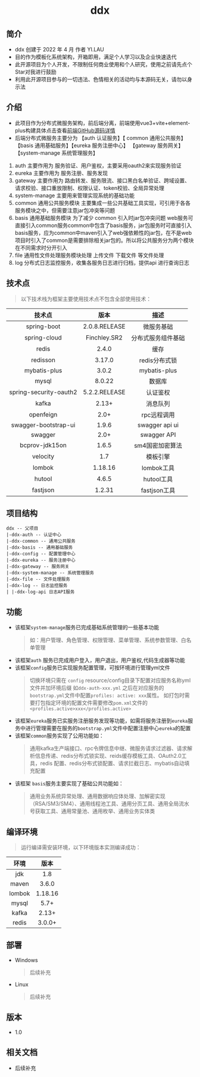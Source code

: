 <h1 align="center">ddx</h1>

## 简介
- ddx 创建于 2022 年 4 月 作者 YI.LAU 
- 目的作为模板化系统架构，开箱即用，满足个人学习以及企业快速迭代
- 此开源项目为个人开发，不限制任何商业使用和个人研究，使用之前请先点个Star对我进行鼓励
- 利用此开源项目参与的一切违法、色情相关的活动均与本源码无关，请勿以身示法

## 介绍
- 此项目作为分布式微服务架构，前后端分离，前端使用vue3+vite+element-plus构建具体点击查看[前端GitHub源码详情](https://github.com/LauYi-a/ddx-web) 
- 后端分布式微服务主要分为 【auth 认证服务】【 common 通用公共服务】【basis 通用基础服务】【eureka 服务注册中心】 【gateway 服务网关】 【system-manage 系统管理服务】
1. auth 主要作用为 服务验证、用户鉴权，主要采用oauth2来实现服务验证
2. eureka 主要作用为 服务注册、服务发现
3. gateway 主要作用为 路由转发、服务限流、接口黑白名单验证、跨域设置、请求校验、接口重放限制、权限认证、token校验、全局异常处理
4. system-manage 主要用来管理实现系统的基础功能 
5. common 通用公共服务模块 主要集成一些公共基础工具实现，可引用于各各服务模块之中，但需要注意jar包冲突等问题
6. basis 通用基础服务模块 为了减少 common 引入时jar包冲突问题 web服务可直接引入common服务common中包含了basis服务，jar包服务时可直接引入basis服务，应为common中maven引入了web强依赖性的jar包，在不是web项目时引入了common是需要排除相关jar包的。所以将公共服务分为两个模块在不同需求时分开引入
7. file 通用性文件处理服务模块处理 上传文件 下载文件 等文件处理
8. log 分布式日志监控服务，收集各服务日志进行归档，提供api 进行查询日志
## 技术点
> 以下技术栈为框架主要使用技术点不包含全部使用技术：

|  技术点   |   版本    | 描述 |
| :-----: | :-------: | :-----: |
|   spring-boot   | 2.0.8.RELEASE | 微服务基础
|  spring-cloud  |   Finchley.SR2   | 分布式服务组件基础
| redis  |  2.4.0 | 缓存
|  redisson  |   3.17.0   | redis分布式锁
|  mybatis-plus  |   3.0.2    | mybatis-plus
|  mysql  |  8.0.22    | 数据库
|  spring-security-oauth2  |  5.2.2.RELEASE    | 认证鉴权
|  kafka  |  2.13+    | 消息队列
|  openfeign  |  2.0+    | rpc远程调用
|  swagger-bootstrap-ui  |  1.9.6    | swagger api ui
|  swagger  |  2.0+    | swagger API
|  bcprov-jdk15on  |  1.6.5   | sm4国密加密算法
|  velocity  |  1.7   | 模板引擎
|  lombok  |  1.18.16  | lombok工具
|  hutool  |  4.6.5  | hutool工具
|  fastjson  |  1.2.31  | fastjson工具

## 项目结构
```
ddx -- 父项目
|-ddx-auth -- 认证中心
|-ddx-common -- 通用公共服务
|-ddx-basis -- 通用基础服务
|-ddx-config -- 配置管理中心
|-ddx-eureka -- 服务注册中心
|-ddx-gateway -- 服务网关
|-ddx-system-manage -- 系统管理服务
|-ddx-file -- 文件处理服务
|-ddx-log -- 日志监控服务
| |-ddx-log-api 日志API服务
```

## 功能
- 该框架`system-manage`服务已完成基础系统管理的一些基本功能
    >如：用户管理、角色管理、权限管理、菜单管理、系统参数管理、白名单管理
- 该框架`auth` 服务已完成用户登入，用户退出，用户鉴权,代码生成器等功能
- 该框架`config`服务已实现服务配置管理，可按环境进行管理yml文件
    >切换环境只需在 `config` resource/config目录下配置对应服务名称yml文件并加环境后缀 如`ddx-auth-xxx.yml`
之后在对应服务的 `bootstrap.yml`文件中配置`profiles: active: xxx`属性。
如打包时需要打包指定环境的配置文件需要修改`pom.xml`文件的`<profiles.active>xxx</profiles.active>`
- 该框架`eureka`服务已实服务注册服务发现等功能，如需将服务注册到`eureka`服务中进行管理需要在服务的`bootstrap.yml`文件中配置注册中心`eureka`的配置
- 该框架`common`服务实现了公用功能如：
    >通用kafka生产端接口、rpc令牌信息中继、微服务请求过滤器、请求解析信息传递、redis分布式锁实现、reids缓存模板工具、OAuth2.0工具，redis 配置、redis分布式锁配置、请求拦截日志、mybatis自动填充配置
- 该框架 `basis`服务主要实现了基础公共功能如：
    >通用业务系统异常处理、通用数据响应体处理、加解密实现（RSA/SM3/SM4）、通用线程池工具、通用分页工具、通用全局流水号获取工具、通用常量池、通用枚举、通用业务实体类
## 编译环境

> 运行编译需安装环境，以下环境版本实测编译成功：

|  环境   |   版本    |
| :-----: | :-------: |
|   jdk   | 1.8 |
|  maven  |   3.6.0   |
| lombok  |  1.18.16  |
|  mysql  |   5.7+    |
|  kafka  |   2.13+    |
|  redis  |   3.0.0+    |

## 部署
* Windows
    > 后续补充 
* Linux
    > 后续补充

## 版本
- 1.0

## 相关文档
- 后续补充